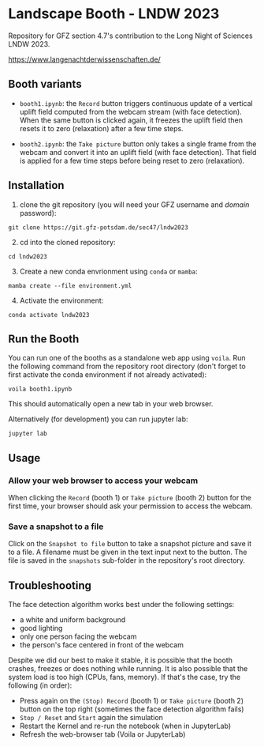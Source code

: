 # Landscape Booth - LNDW 2023

Repository for GFZ section 4.7's contribution to the Long Night of Sciences LNDW 2023.

https://www.langenachtderwissenschaften.de/

## Booth variants

- ``booth1.ipynb``: the ``Record`` button triggers continuous update of a vertical uplift field computed from the webcam stream (with face detection). When the same button is clicked again, it freezes the uplift field then resets it to zero (relaxation) after a few time steps.

- ``booth2.ipynb``: the ``Take picture`` button only takes a single frame from the webcam and convert it into an uplift field (with face detection). That field is applied for a few time steps before being reset to zero (relaxation).

## Installation

1. clone the git repository (you will need your GFZ username and *domain* password):

```
git clone https://git.gfz-potsdam.de/sec47/lndw2023
```

2. cd into the cloned repository:

```
cd lndw2023
```

3. Create a new conda envrionment using `conda` or `mamba`:

```
mamba create --file environment.yml
```

4. Activate the environment:

```
conda activate lndw2023
```

## Run the Booth

You can run one of the booths as a standalone web app using ``voila``. Run the following command from the repository root directory (don't forget to first activate the conda environment if not already activated):

```
voila booth1.ipynb
```

This should automatically open a new tab in your web browser.

Alternatively (for development) you can run jupyter lab:

```
jupyter lab
```

## Usage

### Allow your web browser to access your webcam

When clicking the ``Record`` (booth 1) or ``Take picture`` (booth 2) button for the first time, your browser should ask your permission to access the webcam.

### Save a snapshot to a file

Click on the ``Snapshot to file`` button to take a snapshot picture and save it to a file. A filename must be given in the text input next to the button. The file is saved in the ``snapshots`` sub-folder in the repository's root directory.

## Troubleshooting

The face detection algorithm works best under the following settings:

- a white and uniform background
- good lighting
- only one person facing the webcam
- the person's face centered in front of the webcam

Despite we did our best to make it stable, it is possible that the booth crashes, freezes or does nothing while running. It is also possible that the system load is too high (CPUs, fans, memory). If that's the case, try the following (in order):

- Press again on the ``(Stop) Record`` (booth 1) or ``Take picture`` (booth 2) button on the top right (sometimes the face detection algorithm fails)
- ``Stop / Reset`` and ``Start`` again the simulation
- Restart the Kernel and re-run the notebook (when in JupyterLab)
- Refresh the web-browser tab (Voila or JupyterLab)

